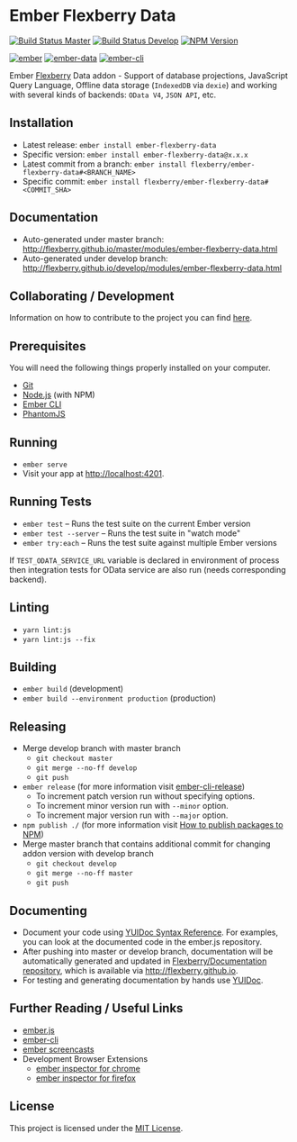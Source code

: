 # Ember Flexberry Data

[![Build Status Master](https://img.shields.io/travis/Flexberry/ember-flexberry-data/master.svg?label=master%20build%20)](https://travis-ci.org/Flexberry/ember-flexberry-data)
[![Build Status Develop](https://img.shields.io/travis/Flexberry/ember-flexberry-data/develop.svg?label=develop%20build)](https://travis-ci.org/Flexberry/ember-flexberry-data/branches)
[![NPM Version](https://badge.fury.io/js/ember-flexberry-data.svg)](https://badge.fury.io/js/ember-flexberry-data)

[![ember](https://embadge.io/v1/badge.svg?label=ember&range=~2.4.3)](https://github.com/emberjs/ember.js/releases)
[![ember-data](https://embadge.io/v1/badge.svg?label=ember-data&range=~2.4.2)](https://github.com/emberjs/data/releases)
[![ember-cli](https://embadge.io/v1/badge.svg?label=ember-cli&range=2.4.3)](https://github.com/ember-cli/ember-cli/releases)

Ember [Flexberry](http://flexberry.ru/) Data addon - Support of database projections, JavaScript Query Language, Offline data storage (`IndexedDB` via `dexie`) and working with several kinds of backends: `OData V4`, `JSON API`, etc.

## Installation

* Latest release: `ember install ember-flexberry-data`
* Specific version: `ember install ember-flexberry-data@x.x.x`
* Latest commit from a branch: `ember install flexberry/ember-flexberry-data#<BRANCH_NAME>`
* Specific commit: `ember install flexberry/ember-flexberry-data#<COMMIT_SHA>`

## Documentation

* Auto-generated under master branch: http://flexberry.github.io/master/modules/ember-flexberry-data.html
* Auto-generated under develop branch: http://flexberry.github.io/develop/modules/ember-flexberry-data.html

## Collaborating / Development

Information on how to contribute to the project you can find [here](https://github.com/Flexberry/Home/blob/master/CONTRIBUTING.md).

## Prerequisites

You will need the following things properly installed on your computer.

* [Git](http://git-scm.com/)
* [Node.js](http://nodejs.org/) (with NPM)
* [Ember CLI](http://www.ember-cli.com/)
* [PhantomJS](http://phantomjs.org/)

## Running

* `ember serve`
* Visit your app at [http://localhost:4201](http://localhost:4201).

## Running Tests

* `ember test` – Runs the test suite on the current Ember version
* `ember test --server` – Runs the test suite in "watch mode"
* `ember try:each` – Runs the test suite against multiple Ember versions

If `TEST_ODATA_SERVICE_URL` variable is declared in environment of process then integration tests for OData service are also run (needs corresponding backend).

## Linting

* `yarn lint:js`
* `yarn lint:js --fix`

## Building

* `ember build` (development)
* `ember build --environment production` (production)

## Releasing

* Merge develop branch with master branch
  * `git checkout master`
  * `git merge --no-ff develop`
  * `git push`
* `ember release` (for more information visit [ember-cli-release](https://github.com/lytics/ember-cli-release))
  * To increment patch version run without specifying options.
  * To increment minor version run with `--minor` option.
  * To increment major version run with `--major` option.
* `npm publish ./` (for more information visit [How to publish packages to NPM](https://gist.github.com/coolaj86/1318304))
* Merge master branch that contains additional commit for changing addon version with develop branch
  * `git checkout develop`
  * `git merge --no-ff master`
  * `git push`

## Documenting

* Document your code using [YUIDoc Syntax Reference](http://yui.github.io/yuidoc/syntax/index.html). For examples, you can look at the documented code in the ember.js repository.
* After pushing into master or develop branch, documentation will be automatically generated and updated in [Flexberry/Documentation repository](https://github.com/Flexberry/flexberry.github.io), which is available via http://flexberry.github.io.
* For testing and generating documentation by hands use [YUIDoc](http://yui.github.io/yuidoc/).

## Further Reading / Useful Links

* [ember.js](http://emberjs.com/)
* [ember-cli](http://www.ember-cli.com/)
* [ember screencasts](https://www.emberscreencasts.com/)
* Development Browser Extensions
  * [ember inspector for chrome](https://chrome.google.com/webstore/detail/ember-inspector/bmdblncegkenkacieihfhpjfppoconhi)
  * [ember inspector for firefox](https://addons.mozilla.org/en-US/firefox/addon/ember-inspector/)

## License

This project is licensed under the [MIT License](LICENSE.md).
